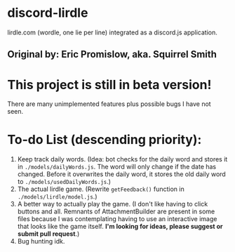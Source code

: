 # discord-lirdle
lirdle.com (wordle, one lie per line) integrated as a discord.js application.

## Original by: Eric Promislow, aka. Squirrel Smith

# This project is still in beta version!
There are many unimplemented features plus possible bugs I have not seen.

# To-do List (descending priority):
1. Keep track daily words. (Idea: bot checks for the daily word and stores it in `./models/dailyWords.js`. The word will only change if the date has changed. Before it overwrites the daily word, it stores the old daily word to `./models/usedDailyWords.js`.)
2. The actual lirdle game. (Rewrite `getFeedback()` function in `./models/lirdle/model.js`.)
3. A better way to actually play the game. (I don't like having to click buttons and all. Remnants of AttachmentBuilder are present in some files because I was contemplating having to use an interactive image that looks like the game itself. **I'm looking for ideas, please suggest or submit pull request**.) 
4. Bug hunting idk.